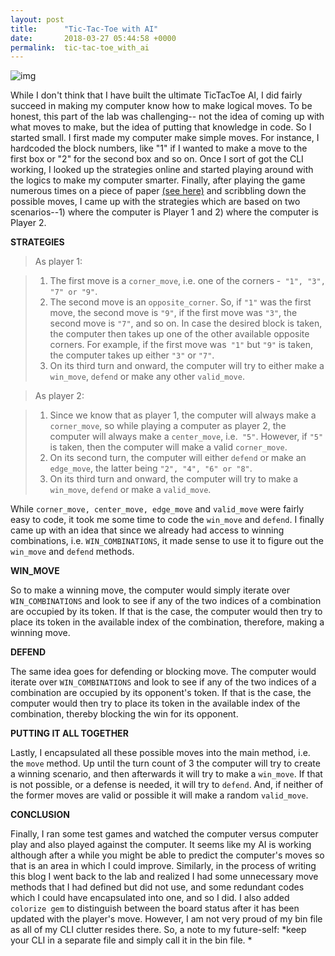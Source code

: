 ```yaml
---
layout: post
title:      "Tic-Tac-Toe with AI"
date:       2018-03-27 05:44:58 +0000
permalink:  tic-tac-toe_with_ai
---
```


![img](https://i.imgur.com/uodqzo4.png)

While I don't think that I have built the ultimate TicTacToe AI, I did fairly succeed in making my computer know how to make logical moves. To be honest, this part of the lab was challenging-- not the idea of coming up with what moves to make, but the idea of putting that knowledge in code. So I started small. I first made my computer make simple moves. For instance, I hardcoded the block numbers, like "1" if I wanted to make a move to the first box or "2" for the second box and so on. Once I sort of got the CLI working, I looked up the strategies online and started playing around with the logics to make my computer smarter.  Finally, after playing the game numerous times on a piece of paper [(see here)](https://photos.google.com/share/AF1QipPDXFHDUL3HkFMZCBK_zNVrEeMg4M7c5xBbct5VQBTS4zVpgELnihYERR38WWzYTw/photo/AF1QipMuBzvdkBn8Lo7KnUMRf0RkqlGd_8uXKNnHNkYg?key=MW8zUFVBdFB5REtpWUxXRlBGZ25sVnZ6cUpTT2hn) and scribbling down the possible moves, I came up with the strategies which are based on two scenarios--1) where the computer is Player 1 and 2) where the computer is Player 2.

**STRATEGIES**
> As player 1:

>  1. The first move is a `corner_move`, i.e. one of the corners -` "1", "3", "7" or "9"`.
>  2. The second move is an `opposite_corner`. So, if `"1"` was the first move, the second move is `"9"`, if the first move was `"3"`, the  second move is `"7"`, and so on. In case the desired block is taken, the computer then takes up one of the other available opposite corners. For example, if the first move was` "1"` but `"9"` is taken, the computer takes up either `"3"` or `"7"`.
>  3. On its third turn and onward, the computer will try to either make a `win_move`, `defend` or make any other `valid_move`.
 
> As player 2:

> 1. Since we know that as player 1, the computer will always make a `corner_move`, so while playing a computer as player 2, the computer will always make a `center_move`, i.e.` "5"`. However, if `"5"` is taken, then the computer will make a valid `corner_move`.
> 2. On its second turn, the computer will either `defend` or make an `edge_move`, the latter being `"2", "4", "6" or "8"`.
> 3. On its third turn and onward, the computer will try to make a `win_move`, `defend` or make a `valid_move`.

While `corner_move, center_move, edge_move` and `valid_move` were fairly easy to code, it took me some time to code the `win_move` and `defend`. I finally came up with an idea that since we already had access to winning combinations, i.e. `WIN_COMBINATIONS`, it made sense to use it to figure out the `win_move` and `defend` methods.

**WIN_MOVE**

So to make a winning move, the computer would simply iterate over `WIN_COMBINATIONS` and look to see if any of the two indices of a combination are occupied by its token. If that is the case, the computer would then try to place its token in the available index of the combination, therefore, making a winning move. 

**DEFEND**

The same idea goes for defending or blocking move. The computer would iterate over `WIN_COMBINATIONS` and look to see if any of the two indices of a combination are occupied by its opponent's token. If that is the case, the computer would then try to place its token in the available index of the combination, thereby blocking the win for its opponent.

**PUTTING IT ALL TOGETHER**

Lastly, I encapsulated all these possible moves into the main method, i.e. the `move` method. Up until the turn count of 3 the computer will try to create a winning scenario, and then afterwards it will try to make a `win_move`. If that is not possible, or a defense is needed, it will try to `defend`. And, if neither of the former moves are valid or possible it will make a random `valid_move`.

**CONCLUSION**

Finally, I ran some test games and watched the computer versus computer play and also played against the computer. It seems like my AI is working although after a while you might be able to predict the computer's moves so that is an area in which I could improve. Similarly, in the process of writing this blog I went back to the lab and realized I had some unnecessary move methods that I had defined but did not use, and some redundant codes which I could have encapsulated into one, and so I did. I also added `colorize gem` to distinguish between the board status after it has been updated with the player's move.  However, I am not very proud of my bin file as all of my CLI clutter resides there. So, a note to my future-self: *keep your CLI in a separate file and simply call it in the bin file. *
